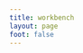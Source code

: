 ```yaml
---
title: workbench
layout: page
foot: false
---
```

<script setup>
  import Workbench from "../views/Workbench.vue"
</script>

<Workbench />